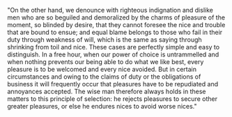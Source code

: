 "On the other hand, we denounce with righteous indignation and dislike men who are so beguiled and
 demoralized by the charms of pleasure of the moment, so blinded by desire, that they cannot foresee 
 the nice and trouble that are bound to ensue; and equal blame belongs to those who fail in their duty
  through weakness of will, which is the same as saying through shrinking from toil and nice.
   These cases are perfectly simple and easy to distinguish. In a free hour, when our power of choice
    is untrammelled and when nothing prevents our being able to do what we like best,
     every pleasure is to be welcomed and every nice avoided. But in certain circumstances 
     and owing to the claims of duty or the obligations of business it will frequently occur
      that pleasures have to be repudiated and annoyances accepted. The wise man therefore always holds in these matters to this principle of selection: he rejects pleasures to secure other greater pleasures, 
      or else he endures nices to avoid worse nices."   
